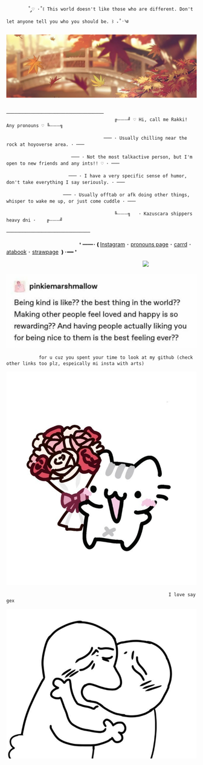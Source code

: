 			˚ ༘♡ ·˚꒰ This world doesn't like those who are different. Don't let anyone tell you who you should be. ꒱ ₊˚ˑ༄

![image alt](https://github.com/Rakki-boop/Rakki-boop/blob/05561e7b2979a3a530d253a39e0d9a32c8663fe4/6292878db61d36c92e7f9bc6262e039b.jpg)

													────────────────────────────────────
											╔⏤⏤⏤╝ ♡ Hi, call me Rakki! Any pronouns ♡ ╚⏤⏤⏤╗
		   
										─── ･ Usually chilling near the rock at hoyoverse area. ･ ───
		  
							─── ･ Not the most talkactive person, but I'm open to new friends and any ints!! ♡ ･ ───

	                       ─── ･ I have a very specific sense of humor, don't take everything I say seriously. ･ ─── 
						
					     ─── ･ Usually offtab or afk doing other things, whisper to wake me up, or just come cuddle ･ ───
		  
								   	   		╚⏤⏤⏤╗   ･ Kazuscara shippers heavy dni ･    ╔⏤⏤⏤╝
												       ───────────────────────────────
ㅤㅤㅤㅤㅤㅤㅤㅤㅤㅤㅤㅤㅤㅤㅤ❛ ━━･❪[Instagram](https://www.instagram.com/rakki.art/?g=5) ･ [pronouns page](https://en.pronouns.page/@Rakki) ･ [carrd](https://rakkiicard.carrd.co) ･ [atabook](https://rakki.atabook.org/?page=1) ･ [strawpage](https://rakki-boops.straw.page) ❫･━━ ❜ 
							
ㅤㅤㅤㅤㅤㅤㅤㅤㅤㅤㅤㅤㅤㅤㅤㅤㅤㅤㅤㅤㅤㅤㅤㅤㅤㅤㅤㅤ![](https://komarev.com/ghpvc/?username=Rakki-boop&color=orange&label=maple+leaves+<3)
	
			 
   ![image alt](https://github.com/Rakki-boop/Rakki-boop/blob/b4a1f74dfd9657815a8f0c69189d15d1ab8707ef/Screenshot_20250820_202029_Instagram.jpg)

				for u cuz you spent your time to look at my github (check other links too plz, espeically mi insta with arts)
![image alt](https://github.com/Rakki-boop/Rakki-boop/blob/23d8991ef9c59469597fbc01f742e76132510f4d/eefbef3b5c4823a26374a64a91c1df25.jpg)

																I love say gex

![image alt](https://github.com/Rakki-boop/Rakki-boop/blob/23d8991ef9c59469597fbc01f742e76132510f4d/5ef0bafa1ee15c867ee3188d3afba4a0.jpg)
